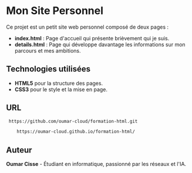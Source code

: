 # Mon Site Personnel

Ce projet est un petit site web personnel composé de deux pages :

- **index.html** : Page d'accueil qui présente brièvement qui je suis.
- **details.html** : Page qui développe davantage les informations sur mon parcours et mes ambitions.

## Technologies utilisées

- **HTML5** pour la structure des pages.
- **CSS3** pour le style et la mise en page.

## URL


   ```bash
    https://github.com/oumar-cloud/formation-html.git
   ```
```bash
    https://oumar-cloud.github.io/formation-html/
   ```


## Auteur

**Oumar Cisse** - Étudiant en informatique, passionné par les réseaux et l'IA.


